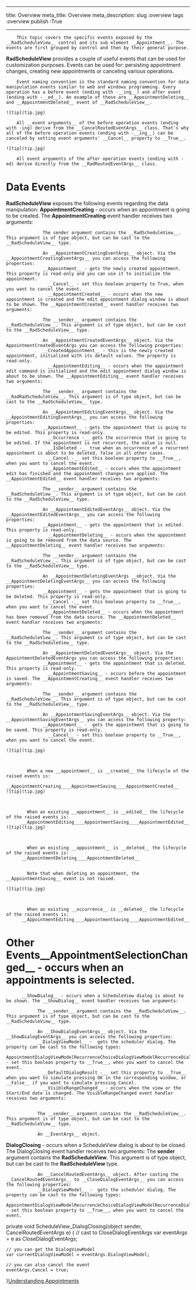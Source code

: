 ___
title: Overview
meta_title: Overview
meta_description: 
slug :overview
tags :overview
publish :True
___



        This topic covers the specific events exposed by the __RadScheduleView__ control and its sub element __Appointment__. The events are first grouped by control and then by their general purpose.
      

__RadScheduleView__ provides a couple of useful events that can be used for customization purposes. Events can be used for: persisting appointment changes, creating new appointments or canceling various operations.
      


        Event naming convention is the standard naming convention for data manipulation events similar to web and windows programming. Every operation has a before event (ending with -__ing__) and after event (ending with -__ed__). An example of these are __AppointmentDeleting__ and __AppointmentDeleted__ event of __RadScheduleView__.
      
    ![tip](tip.jpg)
    	
        All __event arguments__ of the before operation events (ending with -ing) derive from the __CancelRoutedEventArgs__ class. That's why all of the before operation events (ending with -__ing__) can be canceled by setting event arguments' __Cancel__ property to __True__.
      
    ![tip](tip.jpg)
    	
        All event arguments of the after operation events (ending with -ed) derive directly from the __RadRoutedEventArgs__ class.
      

# Data Events

__RadScheduleView__ exposes the following events regarding the data manipulation:
        __AppointmentCreating__ - occurs when an appointment is going to be created. The __AppointmentCreating__ event handler receives two arguments:
              
                  The sender argument contains the __RadScheduleView__. This argument is of type object, but can be cast to the __RadScheduleView__ type.
                
                  An __AppointmentCreatingEventArgs__ object. Via the __AppointmentCreatingEventArgs__ you can access the following properties:
                  __Appointment__ - gets the newly created appointment. This property is read-only and you can use it to initialize the appointment.
                    __Cancel__ - set this boolean property to True, when you want to cancel the event.
                    __AppointmentCreated__ - occurs when the new appointment is created and the edit appointment dialog window is about to be shown. The __AppointmentCreated__ event handler receives two arguments:
              
                  The __sender__ argument contains the __RadScheduleView__. This argument is of type object, but can be cast to the __RadScheduleView__ type.
                
                  An __AppointmentCreatedEventArgs__ object. Via the AppointmentCreatedEventArgs you can access the following properties:
                  __CreatedAppointment__ - this is the newly created appointment, initialized with its default values. The property is read-only.
                    __AppointmentEditing__ - occurs when the appointment edit command is initialized and the edit appointment dialog window is about to be shown. The __AppointmentEditing__ event handler receives two arguments:
              
                  The __sender__ argument contains the __RadRadScheduleView__. This argument is of type object, but can be cast to the __RadScheduleView__ type.
                
                  An __AppointmentEditingEventArgs__ object. Via the __AppointmentEditingEventArgs__ you can access the following properties:
                  __Appointment__ - gets the appointment that is going to be edited. This property is read-only.
                    __Occurrence -__ gets the occurrence that is going to be edited. If the appointment is not recurrent, the value is null.
                    __IsDeleted -__ true when an occurrence of a recurrent appointment is about to be deleted, false in all other cases.
                    __Cancel -__ set this boolean property to __True__, when you want to cancel the event.
                    __AppointmentEdited__ - occurs when the appointment edit has finished and the appointment changes are applied. The __AppointmentEdited__ event handler receives two arguments:
              
                  The __sender__ argument contains the __RadScheduleView__. This argument is of type object, but can be cast to the __RadScheduleView__ type.
                
                  An __AppointmentEditedEventArgs__ object. Via the __AppointmentEditedEventArgs__ you can access the following properties:
                  __Appointment__ - gets the appointment that is edited. This property is read-only.
                    __AppointmentDeleting__ - occurs when the appointment is going to be removed from the data source. The __AppointmentDeleting__ event handler receives two arguments:
              
                  The __sender__ argument contains the __RadScheduleView__. This argument is of type object, but can be cast to the __RadScheduleView__ type.
                
                  An __AppointmentDeletingEventArgs __object. Via the __AppointmentDeletingEventArgs__ you can access the following properties:
                  __Appointment__ - gets the appointment that is going to be deleted. This property is read-only.
                    __Cancel -__ set this boolean property to __True__, when you want to cancel the event.
                    __AppointmentDeleted__ - occurs when the appointment has been removed from the data source. The __AppointmentDeleted__ event handler receives two arguments:
              
                  The __sender__ argument contains the __RadScheduleView__. This argument is of type object, but can be cast to the __RadScheduleView__ type.
                
                  An __AppointmentDeletedEventArgs__ object. Via the AppointmentDeletedEventArgs you can access the following properties:
                  __Appointment__ - gets the appointment that is deleted. This property is read-only.
                    __AppointmentSaving__ - occurs before the appointment is saved. The __AppointmentCreating__ event handler receives two arguments:
              
                  The __sender__ argument contains the __RadScheduleView__. This argument is of type object, but can be cast to the __RadScheduleView__ type.
                
                  An __AppointmentSavingEventArgs__ object. Via the __AppointmentSavingEventArgs__ you can access the following property:
                  __Appointment__ -  gets the appointment that is going to be saved. This property is read-only.
                    __Cancel__ - set this boolean property to __True__, when you want to cancel the event.
                    
    ![tip](tip.jpg)
    	


            When a new __appointment__ is __created__ the lifecycle of the raised events is:
          __AppointmentCreating____AppointmentSaving____AppointmentCreated__
    ![tip](tip.jpg)
    	


            When an existing __appointment__ is __edited__ the lifecycle of the raised events is:
          __AppointmentEditing____AppointmentSaving____AppointmentEdited__
    ![tip](tip.jpg)
    	


            When an existing __appointment__ is __deleted__ the lifecycle of the raised events is:
          __AppointmentDeleting____AppointmentDeleted__


            Note that when deleting an appointment, the __AppointmentSaving__ event is not raised.
          
    ![tip](tip.jpg)
    	


            When an existing __occurrence__ is __deleted__ the lifecycle of the raised events is:
          __AppointmentEditing____AppointmentSaving____AppointmentEdited__

# Other Events__AppointmentSelectionChanged__ - occurs when an appointments is selected.
          __ShowDialog__ - occurs when a ScheduleView dialog is about to be shown. The __ShowDialog__ event handler receives two arguments:
            
                The __sender__ argument contains the __RadScheduleView__. This argument is of type object, but can be cast to the __RadScheduleView__ type.
              
                An __ShowDialogEventArgs__ object. Via the __ShowDialogEventArgs__ you can access the following properties:
                __DialogViewModel__ -  gets the scheduler dialog. The property can be cast to the following types:
                    AppointmentDialogViewModelRecurrenceChoiceDialogViewModelRecurrenceDialogViewModelConfirmDialogViewModel__Cancel__ - set this boolean property to __True__, when you want to cancel the event.
                  __DefaultDialogResult -__ set this property to __True__ when you want to simulate pressing OK in the corresponding window, or __False__ if you want to simulate pressing Cancel.
                  __VisibleRangeChanged__ - occurs when the view or the Start/End date is changed. The VisibleRangeChanged event handler receives two arguments:


                The __sender__ argument contains the __RadScheduleView__. This argument is of type object, but can be cast to the __RadScheduleView__ type.
              
                An __EventArgs__ object.
              



__DialogClosing__ - occurs when a ScheduleView dialog is about to be closed. The DialogClosing event handler receives two arguments:
                The __sender__ argument contains the __RadScheduleView__. This argument is of type object, but can be cast to the __RadScheduleView__ type.
              
                An __CancelRoutedEventArgs__ object. After casting the __CancelRoutedEventArgs__ to __CloseDialogEventArgs__ you can access the following properties:
                __DialogViewModel__ -  gets the scheduler dialog. The property can be cast to the following types:
                    AppointmentDialogViewModelRecurrenceChoiceDialogViewModelRecurrenceDialogViewModelConfirmDialogViewModel__Cancel__ - set this boolean property to __True__, when you want to cancel the event.
                  
private void ScheduleView_DialogClosing(object sender, CancelRoutedEventArgs e)
{
    // cast to CloseDialogEventArgs
    var eventArgs = e as CloseDialogEventArgs;

    // you can get the DialogViewModel
    var currentDialogViewModel = eventArgs.DialogViewModel;

    // you can also cancel the event
    eventArgs.Cancel = true;
}[Understanding Appointments](http://radscheduleview-getting-started-add-edit-delete-appointment.md)
